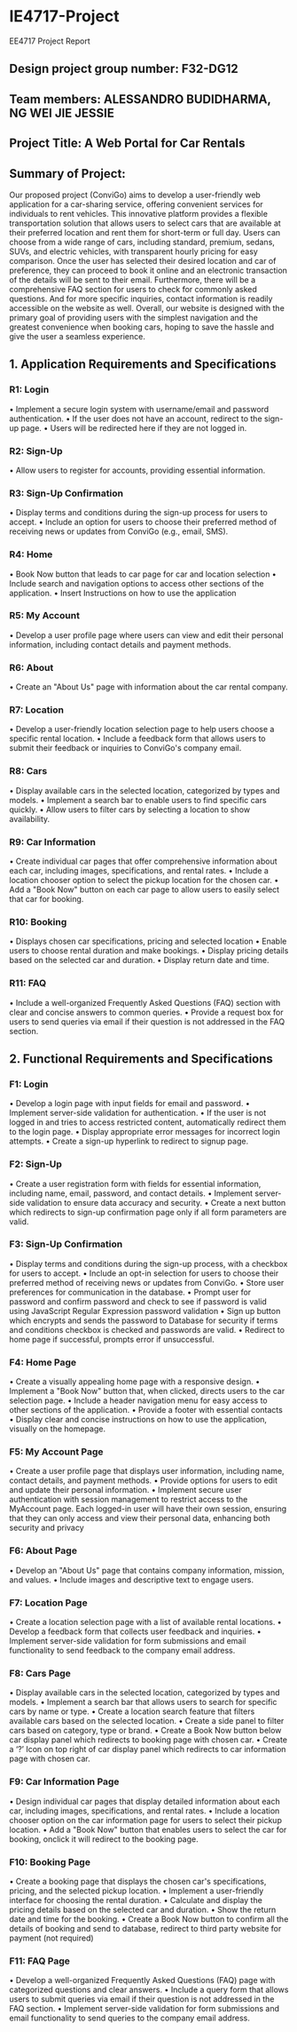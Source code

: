 # IE4717-Project
EE4717 Project Report

## Design project group number: F32-DG12
## Team members: ALESSANDRO BUDIDHARMA, NG WEI JIE JESSIE
## Project Title: A Web Portal for Car Rentals
## Summary of Project: 
Our proposed project (ConviGo) aims to develop a user-friendly web application for a car-sharing service, offering convenient services for individuals to rent vehicles. This innovative platform provides a flexible transportation solution that allows users to select cars that are available at their preferred location and rent them for short-term or full day. Users can choose from a wide range of cars, including standard, premium, sedans, SUVs, and electric vehicles, with transparent hourly pricing for easy comparison. Once the user has selected their desired location and car of preference, they can proceed to book it online and an electronic transaction of the details will be sent to their email. Furthermore, there will be a comprehensive FAQ section for users to check for commonly asked questions. And for more specific inquiries, contact information is readily accessible on the website as well. Overall, our website is designed with the primary goal of providing users with the simplest navigation and the greatest convenience when booking cars, hoping to save the hassle and give the user a seamless experience.
 
## 1. Application Requirements and Specifications
### R1: Login
•	Implement a secure login system with username/email and password authentication.
•	If the user does not have an account, redirect to the sign-up page.
•	Users will be redirected here if they are not logged in.

### R2: Sign-Up
•	Allow users to register for accounts, providing essential information.

### R3: Sign-Up Confirmation
•	Display terms and conditions during the sign-up process for users to accept.
•	Include an option for users to choose their preferred method of receiving news or updates from ConviGo (e.g., email, SMS).

### R4: Home 
•	Book Now button that leads to car page for car and location selection
•	Include search and navigation options to access other sections of the application.
•	Insert Instructions on how to use the application

### R5: My Account 
•	Develop a user profile page where users can view and edit their personal information, including contact details and payment methods.

### R6: About 
•	Create an "About Us" page with information about the car rental company.

### R7: Location 
•	Develop a user-friendly location selection page to help users choose a specific rental location.
•	Include a feedback form that allows users to submit their feedback or inquiries to ConviGo's company email.

### R8: Cars 
•	Display available cars in the selected location, categorized by types and models.
•	Implement a search bar to enable users to find specific cars quickly.
•	Allow users to filter cars by selecting a location to show availability.

### R9: Car Information 
•	Create individual car pages that offer comprehensive information about each car, including images, specifications, and rental rates.
•	Include a location chooser option to select the pickup location for the chosen car.
•	Add a "Book Now" button on each car page to allow users to easily select that car for booking.

### R10: Booking 
•	Displays chosen car specifications, pricing and selected location
•	Enable users to choose rental duration and make bookings.
•	Display pricing details based on the selected car and duration.
•	Display return date and time.

### R11: FAQ 
•	Include a well-organized Frequently Asked Questions (FAQ) section with clear and concise answers to common queries.
•	Provide a request box for users to send queries via email if their question is not addressed in the FAQ section.


## 2. Functional Requirements and Specifications 
### F1: Login
•	Develop a login page with input fields for email and password.
•	Implement server-side validation for authentication.
•	If the user is not logged in and tries to access restricted content, automatically redirect them to the login page.
•	Display appropriate error messages for incorrect login attempts.
•	Create a sign-up hyperlink to redirect to signup page.

### F2: Sign-Up
•	Create a user registration form with fields for essential information, including name, email, password, and contact details.
•	Implement server-side validation to ensure data accuracy and security.
•	Create a next button which redirects to sign-up confirmation page only if all form parameters are valid.

### F3: Sign-Up Confirmation
•	Display terms and conditions during the sign-up process, with a checkbox for users to accept.
•	Include an opt-in selection for users to choose their preferred method of receiving news or updates from ConviGo.
•	Store user preferences for communication in the database.
•	Prompt user for password and confirm password and check to see if password is valid using JavaScript Regular Expression password validation
•	Sign up button which encrypts and sends the password to Database for security if terms and conditions checkbox is checked and passwords are valid.
•	Redirect to home page if successful, prompts error if unsuccessful.

### F4: Home Page
•	Create a visually appealing home page with a responsive design.
•	Implement a "Book Now" button that, when clicked, directs users to the car selection page.
•	Include a header navigation menu for easy access to other sections of the application.
•	Provide a footer with essential contacts
•	Display clear and concise instructions on how to use the application, visually on the homepage.

### F5: My Account Page
•	Create a user profile page that displays user information, including name, contact details, and payment methods.
•	Provide options for users to edit and update their personal information.
•	Implement secure user authentication with session management to restrict access to the MyAccount page. Each logged-in user will have their own session, ensuring that they can only access and view their personal data, enhancing both security and privacy

### F6: About Page
•	Develop an "About Us" page that contains company information, mission, and values.
•	Include images and descriptive text to engage users.

### F7: Location Page
•	Create a location selection page with a list of available rental locations.
•	Develop a feedback form that collects user feedback and inquiries.
•	Implement server-side validation for form submissions and email functionality to send feedback to the company email address.

### F8: Cars Page
•	Display available cars in the selected location, categorized by types and models.
•	Implement a search bar that allows users to search for specific cars by name or type.
•	Create a location search feature that filters available cars based on the selected location.
•	Create a side panel to filter cars based on category, type or brand.
•	Create a Book Now button below car display panel which redirects to booking page with chosen car.
•	Create a ‘?’ Icon on top right of car display panel which redirects to car information page with chosen car.

### F9: Car Information Page
•	Design individual car pages that display detailed information about each car, including images, specifications, and rental rates.
•	Include a location chooser option on the car information page for users to select their pickup location.
•	Add a "Book Now" button that enables users to select the car for booking, onclick it will redirect to the booking page.

### F10: Booking Page
•	Create a booking page that displays the chosen car's specifications, pricing, and the selected pickup location.
•	Implement a user-friendly interface for choosing the rental duration.
•	Calculate and display the pricing details based on the selected car and duration.
•	Show the return date and time for the booking.
•	Create a Book Now button to confirm all the details of booking and send to database, redirect to third party website for payment (not required)

### F11: FAQ Page
•	Develop a well-organized Frequently Asked Questions (FAQ) page with categorized questions and clear answers.
•	Include a query form that allows users to submit queries via email if their question is not addressed in the FAQ section.
•	Implement server-side validation for form submissions and email functionality to send queries to the company email address.
